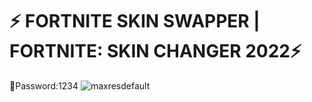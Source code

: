 # ⚡️ FORTNITE SKIN SWAPPER | FORTNITE: SKIN CHANGER 2022⚡️ 
🔑Password:1234
![maxresdefault](https://user-images.githubusercontent.com/113033715/194753131-9523ea8a-62f4-4a9e-8eeb-bd80f014916e.jpg)





